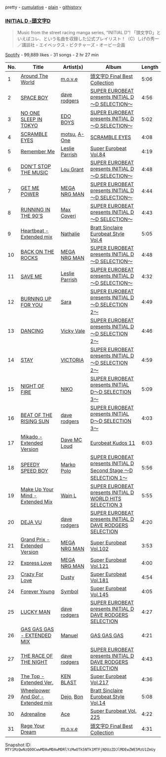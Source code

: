 pretty - [cumulative](/playlists/cumulative/37i9dQZF1DWU4aFimZ74X3.md) - [plain](/playlists/plain/37i9dQZF1DWU4aFimZ74X3) - [githistory](https://github.githistory.xyz/mackorone/spotify-playlist-archive/blob/main/playlists/plain/37i9dQZF1DWU4aFimZ74X3)

### [INITIAL D \-頭文字D](https://open.spotify.com/playlist/37i9dQZF1DWU4aFimZ74X3)

> Music from the street racing manga series, “INITIAL D”! 「頭文字D」といえばコレ、という名曲を収録した公式プレイリスト！（C）しげの秀一／講談社・エイベックス・ピクチャーズ・オービー企画

[Spotify](https://open.spotify.com/user/spotify) - 99,889 likes - 31 songs - 2 hr 27 min

| No. | Title | Artist(s) | Album | Length |
|---|---|---|---|---|
| 1 | [Around The World](https://open.spotify.com/track/1gsbM54z2EPqErHfiPIIhy) | [m.o.v.e](https://open.spotify.com/artist/13Y7h239f3l2knkpG5O7Uo) | [頭文字D Final Best Collection](https://open.spotify.com/album/6MbFICztIWFvQAiOfdB0Qx) | 5:06 |
| 2 | [SPACE BOY](https://open.spotify.com/track/4P9oqOrFDijZRN7TWP4OUZ) | [dave rodgers](https://open.spotify.com/artist/1uXrhF4cZsmDQZDueF9uJT) | [SUPER EUROBEAT presents INITIAL D 〜D SELECTION〜](https://open.spotify.com/album/1BbK1fKw0xg1HK3G0zVNTW) | 4:56 |
| 3 | [NO ONE SLEEP IN TOKYO](https://open.spotify.com/track/6tinyeimCbUv1CPuPBBQOH) | [EDO BOYS](https://open.spotify.com/artist/2qlGGrGnWPs3oqIib0oTSf) | [SUPER EUROBEAT presents INITIAL D 〜D SELECTION〜](https://open.spotify.com/album/1BbK1fKw0xg1HK3G0zVNTW) | 5:02 |
| 4 | [SCRAMBLE EYES](https://open.spotify.com/track/37cSzvBW0363UMwg4pOIGj) | [motsu](https://open.spotify.com/artist/0pZo9IfX38NN78vI3ru3Lk), [A\-One](https://open.spotify.com/artist/6fhECpcjjpePBtGwTbVn6B) | [SCRAMBLE EYES](https://open.spotify.com/album/64ed3RytU7vmzSFS8WFuJR) | 4:08 |
| 5 | [Remember Me](https://open.spotify.com/track/5Yhp3C2edvgSCeklFAeOvZ) | [Leslie Parrish](https://open.spotify.com/artist/0fcQm3RnOXaVsvKtnRp2K8) | [Super Eurobeat Vol.84](https://open.spotify.com/album/677rqn1UF3mT3yht8ZiHXl) | 4:19 |
| 6 | [DON'T STOP THE MUSIC](https://open.spotify.com/track/1Pd1zzDTp8G32vnSLWIlbI) | [Lou Grant](https://open.spotify.com/artist/35hyeD723SqEPzvWTZyeyU) | [SUPER EUROBEAT presents INITIAL D 〜D SELECTION〜](https://open.spotify.com/album/1BbK1fKw0xg1HK3G0zVNTW) | 4:48 |
| 7 | [GET ME POWER](https://open.spotify.com/track/0AppFJk1BDKDhOaYEgCpKW) | [MEGA NRG MAN](https://open.spotify.com/artist/3PIG5hkfeomy1hf4Xo33Wl) | [SUPER EUROBEAT presents INITIAL D 〜D SELECTION〜](https://open.spotify.com/album/1BbK1fKw0xg1HK3G0zVNTW) | 4:44 |
| 8 | [RUNNING IN THE 90'S](https://open.spotify.com/track/6DlPa2rrVK3BygXJ48WYo3) | [Max Coveri](https://open.spotify.com/artist/4aFf48VQYRT631OJGgVwUv) | [SUPER EUROBEAT presents INITIAL D 〜D SELECTION〜](https://open.spotify.com/album/1BbK1fKw0xg1HK3G0zVNTW) | 4:43 |
| 9 | [Heartbeat \- Extended mix](https://open.spotify.com/track/2H5wRJv2e6j8Q0SAHfI8Vm) | [Nathalie](https://open.spotify.com/artist/3W8kVE6uZx0cTBIkk3SQc3) | [Bratt Sinclaire Eurobeat Style Vol.4](https://open.spotify.com/album/39FRScp5tMptT0duSLAl6F) | 5:05 |
| 10 | [BACK ON THE ROCKS](https://open.spotify.com/track/71vDXik9RZPIueEK69F3p6) | [MEGA NRG MAN](https://open.spotify.com/artist/3PIG5hkfeomy1hf4Xo33Wl) | [SUPER EUROBEAT presents INITIAL D 〜D SELECTION〜](https://open.spotify.com/album/1BbK1fKw0xg1HK3G0zVNTW) | 4:48 |
| 11 | [SAVE ME](https://open.spotify.com/track/6Ee9rv8tUY0SfVhiZS2fqn) | [Leslie Parrish](https://open.spotify.com/artist/0fcQm3RnOXaVsvKtnRp2K8) | [SUPER EUROBEAT presents INITIAL D 〜D SELECTION〜](https://open.spotify.com/album/1BbK1fKw0xg1HK3G0zVNTW) | 4:32 |
| 12 | [BURNING UP FOR YOU](https://open.spotify.com/track/71rGEpOqD1jKIl7hp9Lq12) | [Sara](https://open.spotify.com/artist/0qU7Gw29LX6fJK740BpeLF) | [SUPER EUROBEAT presents INITIAL D 〜D SELECTION 2〜](https://open.spotify.com/album/4E23R1HxpTXaL2Z6SwvHoT) | 4:49 |
| 13 | [DANCING](https://open.spotify.com/track/2VECIM9EpMojxBj0sCG9ii) | [Vicky Vale](https://open.spotify.com/artist/51ul5LQ5iulm1O79mwPGbr) | [SUPER EUROBEAT presents INITIAL D 〜D SELECTION 2〜](https://open.spotify.com/album/4E23R1HxpTXaL2Z6SwvHoT) | 4:46 |
| 14 | [STAY](https://open.spotify.com/track/1RmCY9iUGv2nylDTjwTI7e) | [VICTORIA](https://open.spotify.com/artist/0RZgO0eMlijXpqFv01hob9) | [SUPER EUROBEAT presents INITIAL D 〜D SELECTION 2〜](https://open.spotify.com/album/4E23R1HxpTXaL2Z6SwvHoT) | 4:59 |
| 15 | [NIGHT OF FIRE](https://open.spotify.com/track/0u8X3nQwowVw29hMAzCoUd) | [NIKO](https://open.spotify.com/artist/0F0Gp5ED6hZPeOJMkLTdCj) | [SUPER EUROBEAT presents INITIAL D〜D SELECTION 3〜](https://open.spotify.com/album/25aUJa5kOgWZYJRbz8mZDl) | 5:09 |
| 16 | [BEAT OF THE RISING SUN](https://open.spotify.com/track/2cNvVnLsMqgBuI6mBk2fRz) | [dave rodgers](https://open.spotify.com/artist/1uXrhF4cZsmDQZDueF9uJT) | [SUPER EUROBEAT presents INITIAL D〜D SELECTION 3〜](https://open.spotify.com/album/25aUJa5kOgWZYJRbz8mZDl) | 4:03 |
| 17 | [Mikado \- Extended Version](https://open.spotify.com/track/54NEJSOTHGKN7YIeA7Co6f) | [Dave MC Loud](https://open.spotify.com/artist/1CFcGw5BNYY6IeGrnQJnp5) | [Eurobeat Kudos 11](https://open.spotify.com/album/41qwgG9ANvVk3I2sxiv2df) | 6:03 |
| 18 | [SPEEDY SPEED BOY](https://open.spotify.com/track/4UwmHaExaKIqodksotaoo3) | [Marko Polo](https://open.spotify.com/artist/4acqj1P10gUoGNQetcogFv) | [SUPER EUROBEAT presents INITIAL D Second Stage 〜D SELECTION 1〜](https://open.spotify.com/album/7F128tFLWQinImgDvcOmHq) | 5:56 |
| 19 | [Make Up Your Mind \- Extended Mix](https://open.spotify.com/track/6NnngkONzQX4f4AuqQ0kSl) | [Wain L](https://open.spotify.com/artist/483J2w9aHXcSdJWiaFwUV1) | [SUPER EUROBEAT presents INITIAL D WORLD HITS SELECTION 3](https://open.spotify.com/album/0GYleAGNGEkHkOpqVH9lk7) | 5:55 |
| 20 | [DEJA VU](https://open.spotify.com/track/6CRtIYDga4VKW5sV5rfAL3) | [dave rodgers](https://open.spotify.com/artist/1uXrhF4cZsmDQZDueF9uJT) | [SUPER EUROBEAT presents INITIAL D DAVE RODGERS SELECTION](https://open.spotify.com/album/5IWYS5uU24ol0NotfK8XqV) | 4:20 |
| 21 | [Grand Prix \- Extended Version](https://open.spotify.com/track/41Ug45mC2Qn4Fn8sW6XpkA) | [MEGA NRG MAN](https://open.spotify.com/artist/3PIG5hkfeomy1hf4Xo33Wl) | [Super Eurobeat Vol.102](https://open.spotify.com/album/0qTSIu7nLDG4nvGC9uJrco) | 3:53 |
| 22 | [Express Love](https://open.spotify.com/track/1LZXIeVaxA6AoawnXoCrNY) | [MEGA NRG MAN](https://open.spotify.com/artist/3PIG5hkfeomy1hf4Xo33Wl) | [Super Eurobeat Vol.121](https://open.spotify.com/album/1j9WtCMxwNE6eB25a3Xyoc) | 4:00 |
| 23 | [Crazy For Love](https://open.spotify.com/track/558oj1bbmSjG4vFOPoFL9l) | [Dusty](https://open.spotify.com/artist/2XnJjc7ZkxzCaGdtfMeIlc) | [Super Eurobeat Vol.181](https://open.spotify.com/album/3UIA9tSR07zPn3sKytQxLI) | 4:54 |
| 24 | [Forever Young](https://open.spotify.com/track/174pQxS09teGsZjeUgPSOw) | [Symbol](https://open.spotify.com/artist/4E7xqBHcGk2IzqxWfU8T3q) | [Super Eurobeat Vol.145](https://open.spotify.com/album/6xq4z1lsQOIPR1N9P3tapQ) | 4:05 |
| 25 | [LUCKY MAN](https://open.spotify.com/track/3gDEnyulWXK4rdPhJQkhJL) | [dave rodgers](https://open.spotify.com/artist/1uXrhF4cZsmDQZDueF9uJT) | [SUPER EUROBEAT presents INITIAL D DAVE RODGERS SELECTION](https://open.spotify.com/album/5IWYS5uU24ol0NotfK8XqV) | 4:27 |
| 26 | [GAS GAS GAS \- EXTENDED MIX](https://open.spotify.com/track/5A32buYzWvtkJizBkX8OCQ) | [Manuel](https://open.spotify.com/artist/3HLb9k75O3qP4GklxUGn7s) | [GAS GAS GAS](https://open.spotify.com/album/0uhTliVFDT7CCzitqtW4KA) | 4:21 |
| 27 | [THE RACE OF THE NIGHT](https://open.spotify.com/track/5a4hArSlv7i3784T7YJKaq) | [dave rodgers](https://open.spotify.com/artist/1uXrhF4cZsmDQZDueF9uJT) | [SUPER EUROBEAT presents INITIAL D DAVE RODGERS SELECTION](https://open.spotify.com/album/5IWYS5uU24ol0NotfK8XqV) | 4:43 |
| 28 | [The Top \- Extended Ver.](https://open.spotify.com/track/0soHG17CsBtQqjX7Ygvfwt) | [KEN BLAST](https://open.spotify.com/artist/2UqOfH9sWaoyHyOtlRNp7P) | [Super Eurobeat Vol.217](https://open.spotify.com/album/0RllqPOD1JcWeaUcZAWCeX) | 4:36 |
| 29 | [Wheelpower And Go! \- Extended mix](https://open.spotify.com/track/54qcESwnWTtQBsTIEmPmJB) | [Dejo](https://open.spotify.com/artist/3rgGi7LiN9mc5q3yHSZj0e), [Bon](https://open.spotify.com/artist/3l0ICzv4v8DpBYkDTBqRju) | [Bratt Sinclaire Eurobeat Style Vol.14](https://open.spotify.com/album/1602NuLcMSIF1chdZewiEg) | 5:08 |
| 30 | [Adrenaline](https://open.spotify.com/track/5lxcV6KE2x3am3gtBCzYUc) | [Ace](https://open.spotify.com/artist/0eF7CXsaTUjvCiiGkgKRQT) | [Super Eurobeat Vol\. 225](https://open.spotify.com/album/3epa4cuYMhq2Y3nkjNtGKI) | 4:22 |
| 31 | [Rage Your Dream](https://open.spotify.com/track/0dQtjOhjyMMAwyMZRAOKsU) | [m.o.v.e](https://open.spotify.com/artist/13Y7h239f3l2knkpG5O7Uo) | [頭文字D Final Best Collection](https://open.spotify.com/album/6MbFICztIWFvQAiOfdB0Qx) | 4:31 |

Snapshot ID: `MTY1MzQwNzQ0OCwwMDAwMDAwMDRlYzMwOTk5NTk1MTFjNDUzZDJlMDEwZWE5MzU1ZmUy`
